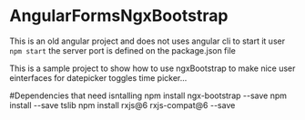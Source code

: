 # AngularFormsNgxBootstrap

This is an old angular project and does not uses angular cli
to start it user `npm start` 
the server port is defined on the package.json file 


This is a sample project to show how to use ngxBootstrap to make nice user einterfaces for 
datepicker
toggles
time picker...

#Dependencies that need isntalling
  npm install ngx-bootstrap --save
  npm install --save tslib
  npm install rxjs@6 rxjs-compat@6 --save